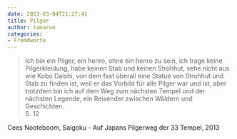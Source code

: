 ```yaml
---
date: 2023-03-04T21:27:41
title: Pilger
author: tamarue
categories: 
- Fremdworte
---
```


> Ich bin ein Pilger, ein henro, ohne ein henro zu sein, ich trage keine Pilgerkleidung, habe keinen Stab und keinen Strohhut, sehe nicht aus wie Kobo Daishi, von dem fast überall eine Statue von Strohhut und Stab zu finden ist, weil er das Vorbild für alle Pilger war und ist, aber trotzdem bin ich auf dem Weg zum nächsten Tempel und der nächsten Legende, ein Reisender zwischen Wäldern und Geschichten.     
S. 12

Cees Nooteboom, Saigoku -  Auf Japans Pilgerweg der 33 Tempel, 2013